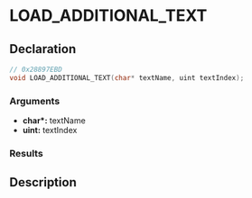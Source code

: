 # LOAD_ADDITIONAL_TEXT

## Declaration
```cpp
// 0x28897EBD
void LOAD_ADDITIONAL_TEXT(char* textName, uint textIndex);
```

### Arguments
- **char\*:** textName
- **uint:** textIndex

### Results

## Description
